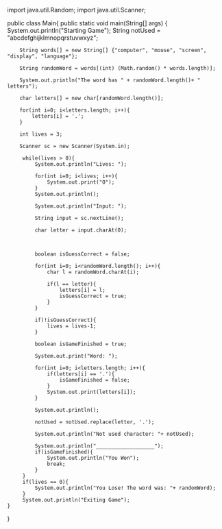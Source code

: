 import java.util.Random;
import java.util.Scanner;

public class Main{
	public static void main(String[] args) {
		System.out.println("Starting Game");
		String notUsed = "abcdefghijklmnopqrstuvwxyz";
		
		String words[] = new String[] {"computer", "mouse", "screen", "display", "language"};
		
		String randomWord = words[(int) (Math.random() * words.length)];
		
		System.out.println("The word has " + randomWord.length()+ " letters");
		
		char letters[] = new char[randomWord.length()];
		
		for(int i=0; i<letters.length; i++){
		    letters[i] = '.';
		}
		
		int lives = 3;
		
		Scanner sc = new Scanner(System.in);
		
		 while(lives > 0){
		     System.out.println("Lives: ");
		     
		     for(int i=0; i<lives; i++){
		         System.out.print("O");
		     }
		     System.out.println();
		     
		     System.out.println("Input: ");
		     
		     String input = sc.nextLine();
		     
		     char letter = input.charAt(0);
		     
		     
		     
		     boolean isGuessCorrect = false;
		     
		     for(int i=0; i<randomWord.length(); i++){
		         char l = randomWord.charAt(i);
		         
		         if(l == letter){
		             letters[i] = l;
		             isGuessCorrect = true;
		         }
		     }
		     
		     if(!isGuessCorrect){
		         lives = lives-1;
		     }
		     
		     boolean isGameFinished = true;
		     
		     System.out.print("Word: ");
		     
		     for(int i=0; i<letters.length; i++){
		         if(letters[i] == '.'){
		             isGameFinished = false;
		         }
		         System.out.print(letters[i]);
		     }
		     
		     System.out.println();
		     
		     notUsed = notUsed.replace(letter, '.');
		     
		     System.out.println("Not used character: "+ notUsed);
		     
		     System.out.println("___________________");
		     if(isGameFinished){
		         System.out.println("You Won");
		         break;
		     }
		 }
		 if(lives == 0){
		     System.out.println("You Lose! The word was: "+ randomWord);
		 }
		 System.out.println("Exiting Game");
	}
}
